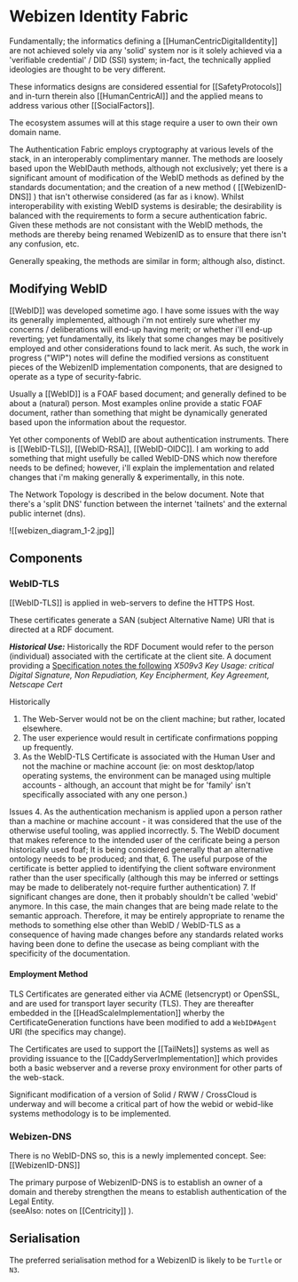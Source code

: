 # Webizen Identity Fabric

Fundamentally; the informatics defining a [[HumanCentricDigitalIdentity]] are not achieved solely via any 'solid' system nor is it solely achieved via a 'verifiable credential' / DID (SSI) system; in-fact, the technically applied ideologies are thought to be very different.

These informatics designs are considered essential for [[SafetyProtocols]] and in-turn therein also [[HumanCentricAI]] and the applied means to address various other [[SocialFactors]].  

The ecosystem assumes will at this stage require a user to own their own domain name.

The Authentication Fabric employs cryptography at various levels of the stack, in an interoperably complimentary manner.  The methods are loosely based upon the WebIDauth methods, although not exclusively; yet there is a significant amount of modification of the WebID methods as defined by the standards documentation; and the creation of a new method ( [[WebizenID-DNS]] ) that isn't otherwise considered (as far as i know).  Whilst interoperability with existing WebID systems is desirable; the desirability is balanced with the requirements to form a secure authentication fabric. Given these methods are not consistant with the WebID methods, the methods are thereby being renamed WebizenID as to ensure that there isn't any confusion, etc. 

Generally speaking, the methods are similar in form; although also, distinct. 

## Modifying WebID

[[WebID]] was developed sometime ago.  I have some issues with the way its generally implemented, although i'm not entirely sure whether my concerns / deliberations will end-up having merit; or whether i'll end-up reverting; yet fundamentally, its likely that some changes may be positively employed and other considerations found to lack merit.  As such, the work in progress ("WIP") notes will define the modified versions as constituent pieces of the WebizenID implementation components, that are designed to operate as a type of security-fabric. 

Usually a [[WebID]] is a FOAF based document; and generally defined to be about a (natural) person. Most examples online provide a static FOAF document, rather than something that might be dynamically generated based upon the information about the requestor.  

Yet other components of WebID are about authentication instruments.   There is [[WebID-TLS]], [[WebID-RSA]], [[WebID-OIDC]].  I am working to add something that might usefully be called WebID-DNS which now therefore needs to be defined; however, i'll explain the implementation and related changes that i'm making generally & experimentally, in this note.

The Network Topology is described in the below document.  Note that there's a 'split DNS' function between the internet 'tailnets' and the external public internet (dns).

![[webizen_diagram_1-2.jpg]]


## Components

### WebID-TLS 
[[WebID-TLS]] is applied in web-servers to define the HTTPS Host.  

These certificates generate a SAN (subject Alternative Name) URI that is directed at a RDF document.  

***Historical Use:***
Historically the RDF Document would refer to the person (individual) associated with the certificate at the client site. A document providing a [Specification notes the following](https://dvcs.w3.org/hg/WebID/raw-file/tip/spec/tls-respec.html)
*X509v3 Key Usage: critical Digital Signature, Non Repudiation, Key Encipherment, Key Agreement,  Netscape Cert*

Historically 
1. The Web-Server would not be on the client machine; but rather, located elsewhere. 
2. The user experience would result in certificate confirmations popping up frequently.
3. As the WebID-TLS Certificate is associated with the Human User and not the machine or machine account (ie: on most desktop/latop operating systems, the environment can be managed using multiple accounts - although, an account that might be for 'family' isn't specifically associated with any one person.)

Issues
4. As the authentication mechanism is applied upon a person rather than a machine or machine account - it was considered that the use of the otherwise useful tooling, was applied incorrectly.
5. The WebID document that makes reference to the intended user of the cerificate being a person historically used foaf; It is being considered generally that an alternative ontology needs to be produced; and that,
6. The useful purpose of the certificate is better applied to identifying the client software environment rather than the user specifically (although this may be inferred or settings may be made to deliberately not-require further authentication)
7. If significant changes are done, then it probably shouldn't be called 'webid' anymore.  In this case, the main changes that are being made relate to the semantic approach. Therefore, it may be entirely appropriate to rename the methods to something else other than WebID / WebID-TLS as a consequence of having made changes before any standards related works having been done to define the usecase as being compliant with the specificity of the documentation. 

#### Employment Method

TLS Certificates are generated either via ACME (letsencrypt) or OpenSSL, and are used for transport layer security (TLS).  They are thereafter embedded in the [[HeadScaleImplementation]] wherby the CertificateGeneration functions have been modified to add a `WebID#Agent` URI (the specifics may change).  

The Certificates are used to support the [[TailNets]] systems as well as providing issuance to the [[CaddyServerImplementation]] which provides both a basic webserver and a reverse proxy environment for other parts of the web-stack.

Significant modification of a version of Solid / RWW / CrossCloud is underway and will become a critical part of how the webid or webid-like systems methodology is to be implemented. 

### Webizen-DNS

There is no WebID-DNS so, this is a newly implemented concept.  See: [[WebizenID-DNS]]

The primary purpose of WebizenID-DNS is to establish an owner of a domain and thereby strengthen the means to establish authentication of the Legal Entity.  
(seeAlso: notes on [[Centricity]] ).

## Serialisation

The preferred serialisation method for a WebizenID is likely to be `Turtle` or `N3`.
